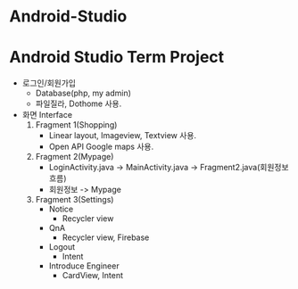 # Android-Studio
Android Studio Term Project<Fasion Preview>
  ===
  - 로그인/회원가입
    - Database(php, my admin)
    - 파일질라, Dothome 사용.
  - 화면 Interface
    1. Fragment 1(Shopping)
        - Linear layout, Imageview, Textview 사용.
        - Open API Google maps 사용.
    2. Fragment 2(Mypage)
        - LoginActivity.java -> MainActivity.java -> Fragment2.java(회원정보 흐름)
        - 회원정보 -> Mypage
    3. Fragment 3(Settings)
        - Notice
          - Recycler view
        - QnA
          - Recycler view, Firebase
        - Logout
          - Intent
        - Introduce Engineer
          - CardView, Intent
  

